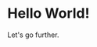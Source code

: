 <!DOCTYPE html>
<html lang="en">
<head>
    <meta charset="UTF-8">
    <title>HPCC64</title>
</head>
<body>
<h1>Hello World!</h1>
<p>Let's go further.</p>
</body>
</html>